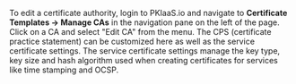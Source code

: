 To edit a certificate authority, login to PKIaaS.io and navigate to **Certificate Templates -> Manage CAs** in the navigation pane on the left of the page. Click on a CA and select "Edit CA" from the menu. The CPS (certificate practice statement) can be customized here as well as the service certificate settings. The service certificate settings manage the key type, key size and hash algorithm used when creating certificates for services like time stamping and OCSP.